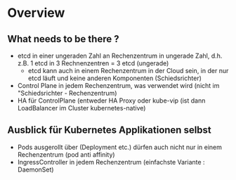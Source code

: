 # Overview 

## What needs to be there ? 

  * etcd in einer ungeraden Zahl an Rechenzentrum in ungerade Zahl, d.h. z.B. 1 etcd in 3 Rechnenzentren = 3 etcd (ungerade)
    * etcd kann auch in einem Rechenzentrum in der Cloud sein, in der nur etcd läuft und keine anderen Komponenten (Schiedsrichter)
  * Control Plane in jedem Rechenzentrum, was verwendet wird (nicht im "Schiedsrichter - Rechenzentrum)
  * HA für ControlPlane (entweder HA Proxy oder kube-vip (ist dann LoadBalancer im Cluster kubernetes-native)

## Ausblick für Kubernetes Applikationen selbst 

  * Pods ausgerollt über (Deployment etc.) dürfen auch nicht nur in einem Rechenzentrum (pod anti affinity)
  * IngressController in jedem Rechenzentrum (einfachste Variante : DaemonSet) 
